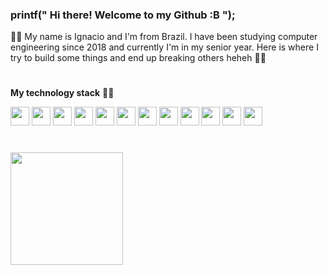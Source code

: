 ### printf(" Hi there! Welcome to my Github :B ");

 :man_technologist: My name is Ignacio and I'm from Brazil. I have been studying computer engineering since 2018 and currently I'm in my senior year.
  Here is where I try to build some things and end up breaking others heheh :ok_man:
  
 <h1></h1>
 
 **My technology stack** :man_technologist:
    <div>
 <img src="https://cdn.jsdelivr.net/gh/devicons/devicon/icons/git/git-original.svg" width="30" height="30"/>
 <img src="https://cdn.jsdelivr.net/gh/devicons/devicon/icons/c/c-plain.svg" width="30" height="30"/>
  <img src="https://cdn.jsdelivr.net/gh/devicons/devicon/icons/java/java-original.svg" width="30" height="30"/>
  <img src="https://cdn.jsdelivr.net/gh/devicons/devicon/icons/spring/spring-original.svg" width="30" height="30"/>
  <img src="https://cdn.jsdelivr.net/gh/devicons/devicon/icons/python/python-original.svg" width="30" height="30"/>
  <img src="https://cdn.jsdelivr.net/gh/devicons/devicon/icons/vscode/vscode-original.svg" width="30" height="30"/>
  <img src="https://cdn.jsdelivr.net/gh/devicons/devicon/icons/dart/dart-original.svg" width="30" height="30"/>
  <img src="https://cdn.jsdelivr.net/gh/devicons/devicon/icons/flutter/flutter-original.svg" width="30" height="30"/>
  <img src="https://cdn.jsdelivr.net/gh/devicons/devicon/icons/mysql/mysql-original.svg" width="30" height="30"/>
  <img src="https://cdn.jsdelivr.net/gh/devicons/devicon/icons/linux/linux-original.svg" width="30" height="30"/>
  <img src="https://github.com/get-icon/geticon/raw/master/icons/docker-icon.svg" width="30" height="30"/>
  <img src="https://github.com/get-icon/geticon/raw/master/icons/mongodb-icon.svg" width="30" height="30"/>
  <div>
    <h1></h1>
<div>
<a href="https://github.com/ignssj">
<img height="180em" src="https://github-readme-stats.vercel.app/api?username=ignssj&show_icons=true&theme=dracula&include_all_commits=true&count_private=true"/>
</div>
  
  
